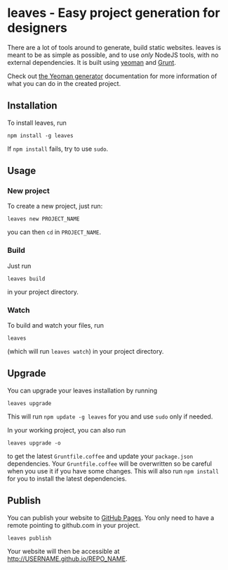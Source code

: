# leaves - Easy project generation for designers

There are a lot of tools around to generate, build
static websites. leaves is meant to be as simple
as possible, and to use *only* NodeJS tools, with
no external dependencies. It is built using
[yeoman](http://yeoman.io/) and [Grunt](http://gruntjs.com/).

Check out [the Yeoman generator][generator-static-website] documentation
for more information of what you can do in the created project.

## Installation

To install leaves, run

```
npm install -g leaves
```

If `npm install` fails, try to use `sudo`.

## Usage

### New project

To create a new project, just run:

```
leaves new PROJECT_NAME
```

you can then `cd` in `PROJECT_NAME`.

### Build

Just run

```
leaves build
```

in your project directory.

### Watch

To build and watch your files, run

```
leaves
```

(which will run `leaves watch`) in your project directory.

## Upgrade

You can upgrade your leaves installation by running

```
leaves upgrade
```

This will run `npm update -g leaves` for you and use `sudo` only if needed.

In your working project, you can also run

```
leaves upgrade -o
```

to get the latest `Gruntfile.coffee` and update your `package.json`
dependencies. Your `Gruntfile.coffee` will be overwritten so be
careful when you use it if you have some changes.
This will also run `npm install` for you to install the latest
dependencies.

## Publish

You can publish your website to [GitHub Pages][github-pages].
You only need to have a remote pointing to github.com in your project.

```
leaves publish
```

Your website will then be accessible at http://USERNAME.github.io/REPO_NAME.


[generator-static-website]: https://github.com/claudetech/generator-static-website
[github-pages]: https://pages.github.com/
